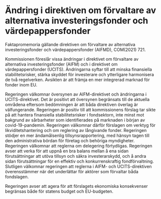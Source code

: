 # Ändring i direktiven om förvaltare av alternativa investeringsfonder och värdepappersfonder

Faktapromemoria gällande direktiven om förvaltare av alternativa investeringsfonder och värdepappersfonder (AIFMD), COM(2021\) 721\.

Kommissionen föreslår vissa ändringar i direktivet om förvaltare av alternativa investeringsfonder (AIFM) och i direktivet om värdepappersfonder (UCITS). Ändringarna syftar till att minska finansiella stabilitetsrisker, stärka skyddet för investerare och ytterligare harmonisera de två regelverken. Avsikten är att främja en mer integrerad marknad för fonder inom EU.

Regeringen välkomnar översynen av AIFM\-direktivet och ändringarna i UCITS\-direktivet. Det är positivt att översynen begränsats till de aktuella områdena eftersom bedömningen är att båda direktiven överlag är välfungerande. Regeringen är positiv till att kommissionens förslag tar sikte på att hantera finansiella stabilitetsrisker i fondsektorn, inte minst mot bakgrund av sårbarheter som identifierades på marknaden i början av covid\-19\-pandemin. Regeringen välkomnar därför förslagen om verktyg för likviditetshantering och om reglering av långivande fonder. Regeringen stödjer en mer ändamålsenlig tillsynsrapportering, med hänsyn tagen till den administrativa bördan för företag och behöriga myndigheter. Regeringen välkomnar att reglerna om delegering förtydligas. Regeringen avser att verka för att uppnå en bra balans mellan å ena sidan förutsättningar att utöva tillsyn och säkra investerarskydd, och å andra sidan förutsättningar för en effektiv och konkurrenskraftig fondförvaltning. Slutligen välkomnar regeringen att reglerna i AIFM\- och UCITS\-direktiven överensstämmer när det underlättar för aktörer som förvaltar båda fondslagen.

Regeringen avser att agera för att förslagets ekonomiska konsekvenser begränsas både för statens budget och EU\-budgeten.
